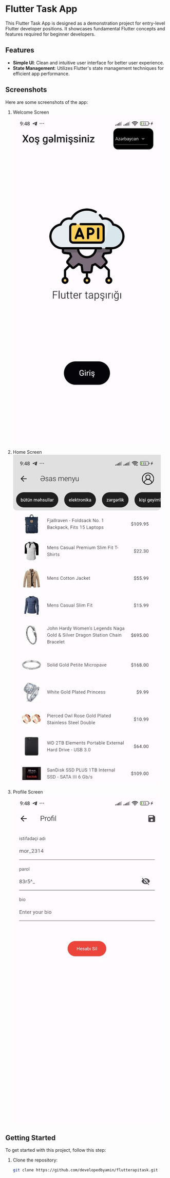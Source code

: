 # Flutter Task App

This Flutter Task App is designed as a demonstration project for entry-level Flutter developer positions. It showcases fundamental Flutter concepts and features required for beginner developers.

## Features

- **Simple UI**: Clean and intuitive user interface for better user experience.
- **State Management**: Utilizes Flutter's state management techniques for efficient app performance.

## Screenshots

Here are some screenshots of the app:

1. Welcome Screen
   ![Welcome Screen](assets/1.jpg)

2. Home Screen
   ![Home Screen](assets/2.jpg)

3. Profile Screen
   ![Task Creation](assets/3.jpg)

## Getting Started

To get started with this project, follow this step:

1. Clone the repository:

   ```bash
   git clone https://github.com/developedbyamin/flutterapitask.git
    ```